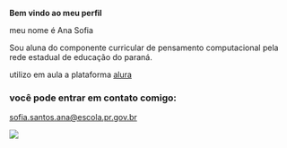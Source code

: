 **Bem vindo ao meu perfil**

meu nome é Ana Sofia

Sou aluna do componente curricular de pensamento computacional pela rede estadual de educação do paraná. 

utilizo em aula a plataforma [alura](https.//www.alura.com.br/)

### você pode entrar em contato comigo:
 
sofia.santos.ana@escola.pr.gov.br

![](https://media1.tenor.com/m/kC5C2jxymcIAAAAC/butterfly-blue.gif)
